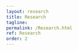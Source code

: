 ```yaml
---
layout: research 
title: Research 
tagline: 
permalink: /Research.html
ref: Research 
order: 2
---
```


